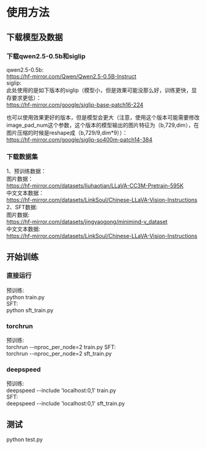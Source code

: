 # 使用方法

## 下载模型及数据
### 下载qwen2.5-0.5b和siglip
qwen2.5-0.5b: \
https://hf-mirror.com/Qwen/Qwen2.5-0.5B-Instruct \
siglip: \
此处使用的是如下版本的siglip（模型小，但是效果可能没那么好，训练更快，显存要求更低）：\
https://hf-mirror.com/google/siglip-base-patch16-224

也可以使用效果更好的版本，但是模型会更大（注意，使用这个版本可能需要修改image_pad_num这个参数，这个版本的模型输出的图片特征为（b,729,dim），在图片压缩的时候是reshape成（b,729/9,dim*9））：\
https://hf-mirror.com/google/siglip-so400m-patch14-384

### 下载数据集
1、预训练数据：\
图片数据：\
https://hf-mirror.com/datasets/liuhaotian/LLaVA-CC3M-Pretrain-595K \
中文文本数据：\
https://hf-mirror.com/datasets/LinkSoul/Chinese-LLaVA-Vision-Instructions \
2、SFT数据:\
图片数据:\
https://hf-mirror.com/datasets/jingyaogong/minimind-v_dataset \
中文文本数据:\
https://hf-mirror.com/datasets/LinkSoul/Chinese-LLaVA-Vision-Instructions

## 开始训练
### 直接运行
预训练:\
python train.py\
SFT:\
python sft_train.py
### torchrun
预训练:\
torchrun --nproc_per_node=2 train.py
SFT:\
torchrun --nproc_per_node=2 sft_train.py
### deepspeed
预训练:\
deepspeed --include 'localhost:0,1' train.py\
SFT:\
deepspeed --include 'localhost:0,1' sft_train.py

## 测试
python test.py
